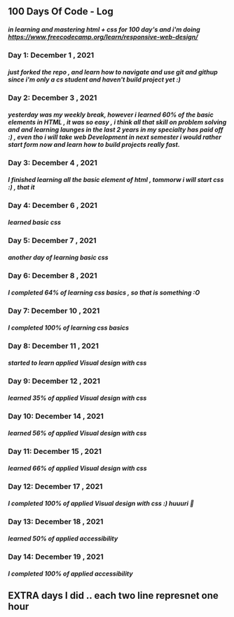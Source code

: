 ## 100 Days Of Code - Log
##### in learning and mastering html + css for 100 day's and i'm doing https://www.freecodecamp.org/learn/responsive-web-design/


### Day 1:  December 1 , 2021 
##### just forked the repo , and learn how to navigate and use git and githup since i'm only a cs student and haven't build project yet :)

### Day 2:  December 3 , 2021 
##### yesterday was my weekly break, however i learned 60% of the basic elements in HTML , it was so easy , i think all that skill on problem solving and and learning launges in the last 2 years in my specialty has paid off :) , even tho i will take web Development in next semester i would rather start form now and learn how to build projects really fast.

### Day 3:  December 4 , 2021 
##### I finished learning all the basic element of html , tommorw i will start css :) , that it

### Day 4:  December 6 , 2021 
##### learned basic css 

### Day 5:  December 7 , 2021 
##### another day of learning basic css 

### Day 6:  December 8 , 2021 
##### I completed 64% of learning css basics , so that is something :O

### Day 7:  December 10 , 2021 
##### I completed 100% of learning css basics 

### Day 8:  December 11 , 2021 
##### started to learn applied Visual design with css

### Day 9:  December 12 , 2021 
##### learned 35% of applied Visual design with css

### Day 10:  December 14 , 2021 
##### learned 56% of applied Visual design with css

### Day 11:  December 15 , 2021 
##### learned 66% of applied Visual design with css 

### Day 12:  December 17 , 2021 
#####  I completed 100% of applied Visual design with css :) huuuri 🎉

### Day 13:  December 18 , 2021 
#####  learned 50% of applied accessibility 


### Day 14:  December 19 , 2021 
#####  I completed 100% of applied accessibility 

## EXTRA days I did .. each two line represnet one hour 
